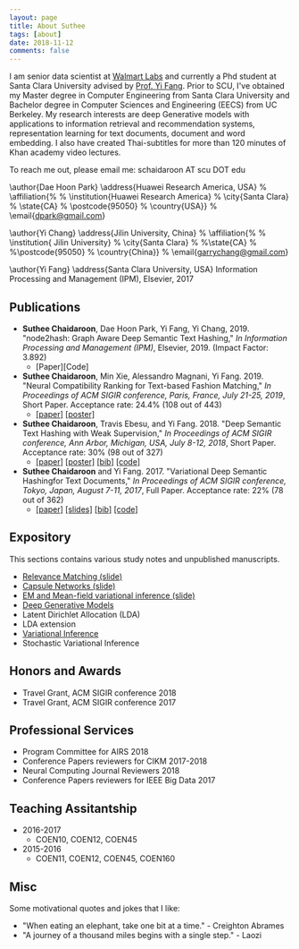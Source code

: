 ```yaml
---
layout: page
title: About Suthee
tags: [about]
date: 2018-11-12
comments: false
---
```

    
I am senior data scientist at [Walmart Labs](https://www.walmartlabs.com/) and currently a Phd student at Santa Clara University advised by [Prof. Yi Fang](http://www.cse.scu.edu/~yfang/). Prior to SCU, I've obtained my Master degree in Computer Engineering from Santa Clara University and Bachelor degree in Computer Sciences and Engineering (EECS) from UC Berkeley. My research interests are deep Generative models with applications to information retrieval and recommendation systems, representation learning for text documents, document and word embedding. I also have created Thai-subtitles for more than 120 minutes of Khan academy video lectures.

To reach me out, please email me: schaidaroon AT scu DOT edu

\author{Dae Hoon Park}
\address{Huawei Research America, USA}
% \affiliation{%
%   \institution{Huawei Research America}
%   \city{Santa Clara}
%   \state{CA}
%   \postcode{95050}
%   \country{USA}}
% \email{dpark@gmail.com}

\author{Yi Chang}
\address{Jilin University, China}
% \affiliation{%
%   \institution{ Jilin University}
%   \city{Santa Clara}
%   %\state{CA}
%   %\postcode{95050}
%   \country{China}}
% \email{garrychang@gmail.com}

\author{Yi Fang}
\address{Santa Clara University, USA}
Information Processing and Management (IPM), Elsevier, 2017

## Publications
* **Suthee Chaidaroon**, Dae Hoon Park, Yi Fang, Yi Chang, 2019. "node2hash: Graph Aware Deep Semantic Text Hashing," *In Information Processing and Management (IPM)*, Elsevier, 2019. (Impact Factor: 3.892)
    * [Paper][Code]
* **Suthee Chaidaroon**, Min Xie, Alessandro Magnani, Yi Fang. 2019. "Neural Compatibility Ranking for Text-based Fashion Matching," *In Proceedings of ACM SIGIR conference, Paris, France, July 21-25, 2019*, Short Paper. Acceptance rate: 24.4% (108 out of 443)
    * [[paper]](SIGIR2019_Compatible_Matching.pdf) [[poster]](FashionMatching_Poster_SIGIR2019_v2.pdf) 
* **Suthee Chaidaroon**, Travis Ebesu, and Yi Fang. 2018. "Deep Semantic Text Hashing with Weak Supervision," *In Proceedings of ACM SIGIR conference, Ann Arbor, Michigan, USA, July 8-12, 2018*, Short Paper. Acceptance rate: 30% (98 out of 327)
    *  [[paper]](https://www.dropbox.com/s/wau8envoxdjred8/Deep_Semantic_Text_Hashing_With_Weak_Supervision.pdf?dl=0) [[poster]](https://www.dropbox.com/s/pchngtsec29vw6s/SH_weak_supervision_Poster.pdf?dl=0) [[bib]](https://www.dropbox.com/s/u824w51z02vrxt4/Variational_Deep_SH_for_Text.bib?dl=0) [[code]](https://github.com/unsuthee/SemanticHashingWeakSupervision)
* **Suthee Chaidaroon** and Yi Fang. 2017. "Variational Deep Semantic Hashingfor Text Documents," *In Proceedings of ACM SIGIR conference, Tokyo, Japan, August 7-11, 2017*, Full Paper. Acceptance rate: 22% (78 out of 362)
    * [[paper]](https://www.dropbox.com/s/wqbghl7sv4gaa18/Variational_Deep_Hashing_for_Text_Documents.pdf?dl=0) [[slides]](https://www.dropbox.com/s/b2jsxidk5539vu3/VDSH_Slides_SIGIR_2017.pdf?dl=0) [[bib]](https://www.dropbox.com/s/12lcc0g9g8pstb9/SemanticHashingWeakSupervision.bib?dl=0) [[code]](https://github.com/unsuthee/VariationalDeepSemanticHashing)

## Expository
This sections contains various study notes and unpublished manuscripts.
* [Relevance Matching (slide)](https://www.dropbox.com/s/62on73l0a7j0k13/Relevance_Matching_Suthee2018.pdf?dl=0)
* [Capsule Networks (slide)](https://www.dropbox.com/s/x01munf9vdwunzr/CapsuleNetworks.pdf?dl=0) 
* [EM and Mean-field variational inference (slide)](https://www.dropbox.com/s/mctfo4h5od2hl1w/EMandVI.pdf?dl=0)
* [Deep Generative Models](https://www.dropbox.com/s/khpf6tlglvll1af/DeepGenerativeModels.pdf?dl=0)
* Latent Dirichlet Allocation (LDA)
* LDA extension
* [Variational Inference](https://www.dropbox.com/s/6htifrgioa5drnw/variational_inferences.pdf?dl=0)
* Stochastic Variational Inference

## Honors and Awards
* Travel Grant, ACM SIGIR conference 2018
* Travel Grant, ACM SIGIR conference 2017

## Professional Services
* Program Committee for AIRS 2018
* Conference Papers reviewers for CIKM 2017-2018
* Neural Computing Journal Reviewers 2018
* Conference Papers reviewers for IEEE Big Data 2017

## Teaching Assitantship
* 2016-2017
    - COEN10, COEN12, COEN45
* 2015-2016
    - COEN11, COEN12, COEN45, COEN160

## Misc
Some motivational quotes and jokes that I like:
* "When eating an elephant, take one bit at a time." - Creighton Abrames
* "A journey of a thousand miles begins with a single step." - Laozi
